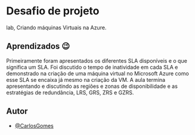
# Desafio de projeto

lab, Criando máquinas Virtuais na Azure.

## Aprendizados :wink:

Primeiramente foram apresentados os diferentes SLA disponíveis e o que significa um SLA. Foi discutido o tempo de inatividade em cada SLA e demonstrado na criação de uma máquina virtual no Microsoft Azure como esse SLA se encaixa já mesmo na criação da VM. A aula termina apresentando e discutindo as regiões e zonas de disponibilidade e as estratégias de redundância, LRS, GRS, ZRS e GZRS.
## Autor

- [@CarlosGomes](https://github.com/Darkm4ge)

